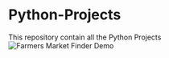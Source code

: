 # Python-Projects
This repository contain all the Python Projects
![Farmers Market Finder Demo](C:\Users\Bale\Desktop\BMI_cal.gif)
